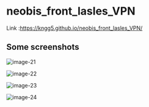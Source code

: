 # neobis_front_lasles_VPN
Link :https://kngg5.github.io/neobis_front_lasles_VPN/
## Some screenshots

![image-21](https://user-images.githubusercontent.com/61284667/230962188-7c2ae55c-47bb-4b39-9e2f-f83f5b7d3d44.png)

![image-22](https://user-images.githubusercontent.com/61284667/230962227-e64360a9-e559-4fe8-8fe4-4f629b165e93.png)

![image-23](https://user-images.githubusercontent.com/61284667/230962260-a93f672e-95d5-485f-9a0f-31fbba325784.png)

![image-24](https://user-images.githubusercontent.com/61284667/230962272-83d792f9-1a3f-4e1a-84dd-f7c69cae0c9e.png)
